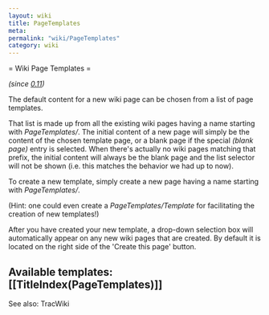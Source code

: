 ```yaml
---
layout: wiki
title: PageTemplates
meta: 
permalink: "wiki/PageTemplates"
category: wiki
---
```

<!-- Name: PageTemplates -->
<!-- Version: 2 -->
<!-- Author: trac -->

= Wiki Page Templates = 

  _(since [0.11](http://trac.edgewall.org/milestone/0.11))_

The default content for a new wiki page can be chosen from a list of page templates. 

That list is made up from all the existing wiki pages having a name starting with _PageTemplates/_.
The initial content of a new page will simply be the content of the chosen template page, or a blank page if the special _(blank page)_ entry is selected. When there's actually no wiki pages matching that prefix, the initial content will always be the blank page and the list selector will not be shown (i.e. this matches the behavior we had up to now).

To create a new template, simply create a new page having a name starting with _PageTemplates/_.

(Hint: one could even create a _PageTemplates/Template_ for facilitating the creation of new templates!)

After you have created your new template, a drop-down selection box will automatically appear on any new wiki pages that are created.  By default it is located on the right side of the 'Create this page' button.

Available templates: 
[[TitleIndex(PageTemplates)]]
----
See also: TracWiki
